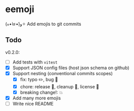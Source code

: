 # eemoji

(๑•̀ㅂ•́)و✧ Add emojis to git commits

## Todo

v0.2.0:

- [ ] Add tests with `vitest`
- [x] Support JSON config files (host json schema on github)
- [x] Support nesting (conventional commits scopes)
  - [x] fix: typo ✏️, bug 🐛
  - [x] chore: release 🔖, cleanup 🧹, license 📜
  - [x] breaking change!: 💥
- [x] Add many more emojis
- [ ] Write nice README
